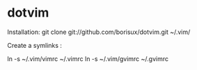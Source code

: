 # dotvim

Installation:
git clone git://github.com/borisux/dotvim.git ~/.vim/


Create a symlinks :

ln -s ~/.vim/vimrc ~/.vimrc
ln -s ~/.vim/gvimrc ~/.gvimrc
